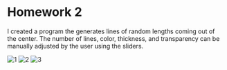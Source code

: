 # Homework 2 

I created a program the generates lines of random lengths coming out of the center. The number of lines, color, thickness, and transparency can be manually adjusted by the user using the sliders. 

![1](https://user-images.githubusercontent.com/38201407/113009449-024bc800-9189-11eb-843a-95d0c52fe735.png)
![2](https://user-images.githubusercontent.com/38201407/113009456-04158b80-9189-11eb-9126-b8eecd5984e4.png)
![3](https://user-images.githubusercontent.com/38201407/113009477-08da3f80-9189-11eb-8426-9a9a9ab484ae.png)
